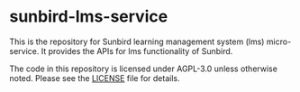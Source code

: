 # sunbird-lms-service

This is the repository for Sunbird learning management system (lms) micro-service. It provides the APIs for lms functionality of Sunbird.

The code in this repository is licensed under AGPL-3.0 unless otherwise noted. Please see the [LICENSE](https://github.com/project-sunbird/sunbird-lms-service/blob/master/LICENSE) file for details.
